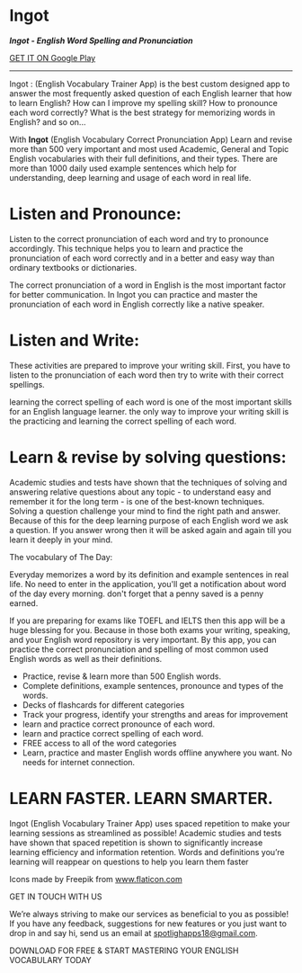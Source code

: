 # Ingot
***Ingot - English Word Spelling and Pronunciation***

[GET IT ON Google Play](https://play.google.com/store/apps/details?id=com.spotlightapps18.masterielts&hl=en_IN)

---
Ingot : (English Vocabulary Trainer App) is the best custom designed app to answer the most frequently asked question of each English learner that how to learn English? How can I improve my spelling skill? How to pronounce each word correctly? What is the best strategy for memorizing words in English? and so on...

With **Ingot** (English Vocabulary Correct Pronunciation App) Learn and revise more than 500 very important and most used Academic, General and Topic English vocabularies with their full definitions, and their types. There are more than 1000 daily used example sentences which help for understanding, deep learning and usage of each word in real life.

# Listen and Pronounce:

Listen to the correct pronunciation of each word and try to pronounce accordingly. This technique helps you to learn and practice the pronunciation of each word correctly and in a better and easy way than ordinary textbooks or dictionaries.

The correct pronunciation of a word in English is the most important factor for better communication. In Ingot you can practice and master the pronunciation of each word in English correctly like a native speaker.

# Listen and Write:

These activities are prepared to improve your writing skill. First, you have to listen to the pronunciation of each word then try to write with their correct spellings.

learning the correct spelling of each word is one of the most important skills for an English language learner. the only way to improve your writing skill is the practicing and learning the correct spelling of each word.


# Learn & revise by solving questions:

Academic studies and tests have shown that the techniques of solving and answering relative questions about any topic - to understand easy and remember it for the long term - is one of the best-known techniques. Solving a question challenge your mind to find the right path and answer. Because of this for the deep learning purpose of each English word we ask a question. If you answer wrong then it will be asked again and again till you learn it deeply in your mind.

The vocabulary of The Day:

Everyday memorizes a word by its definition and example sentences in real life.
No need to enter in the application, you'll get a notification about word of the day every morning. don't forget that a penny saved is a penny earned.

If you are preparing for exams like TOEFL and IELTS then this app will be a huge blessing for you. Because in those both exams your writing, speaking, and your English word repository is very important. By this app, you can practice the correct pronunciation and spelling of most common used English words as well as their definitions.

- Practice, revise & learn more than 500 English words.
- Complete definitions, example sentences, pronounce and types of the words.
- Decks of flashcards for different categories
- Track your progress, identify your strengths and areas for improvement
- learn and practice correct pronounce of each word.
- learn and practice correct spelling of each word.
- FREE access to all of the word categories
- Learn, practice and master English words offline anywhere you want. No needs for
internet connection.

# LEARN FASTER. LEARN SMARTER.
Ingot (English Vocabulary Trainer App) uses spaced repetition to make your learning sessions as streamlined as possible! Academic studies and tests have shown that spaced repetition is shown to significantly increase learning efficiency and information retention.
Words and definitions you’re learning will reappear on questions to help you learn them faster

Icons made by Freepik from www.flaticon.com

GET IN TOUCH WITH US

We’re always striving to make our services as beneficial to you as possible! If you have any feedback, suggestions for new features or you just want to drop in and say hi, send us an email at spotlighapps18@gmail.com.


DOWNLOAD FOR FREE & START MASTERING YOUR ENGLISH VOCABULARY TODAY
